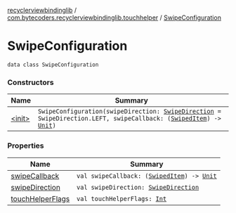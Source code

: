 [recyclerviewbindinglib](../../index.md) / [com.bytecoders.recyclerviewbindinglib.touchhelper](../index.md) / [SwipeConfiguration](./index.md)

# SwipeConfiguration

`data class SwipeConfiguration`

### Constructors

| Name | Summary |
|---|---|
| [&lt;init&gt;](-init-.md) | `SwipeConfiguration(swipeDirection: `[`SwipeDirection`](../-swipe-direction/index.md)` = SwipeDirection.LEFT, swipeCallback: (`[`SwipedItem`](../-swiped-item/index.md)`) -> `[`Unit`](https://kotlinlang.org/api/latest/jvm/stdlib/kotlin/-unit/index.html)`)` |

### Properties

| Name | Summary |
|---|---|
| [swipeCallback](swipe-callback.md) | `val swipeCallback: (`[`SwipedItem`](../-swiped-item/index.md)`) -> `[`Unit`](https://kotlinlang.org/api/latest/jvm/stdlib/kotlin/-unit/index.html) |
| [swipeDirection](swipe-direction.md) | `val swipeDirection: `[`SwipeDirection`](../-swipe-direction/index.md) |
| [touchHelperFlags](touch-helper-flags.md) | `val touchHelperFlags: `[`Int`](https://kotlinlang.org/api/latest/jvm/stdlib/kotlin/-int/index.html) |
